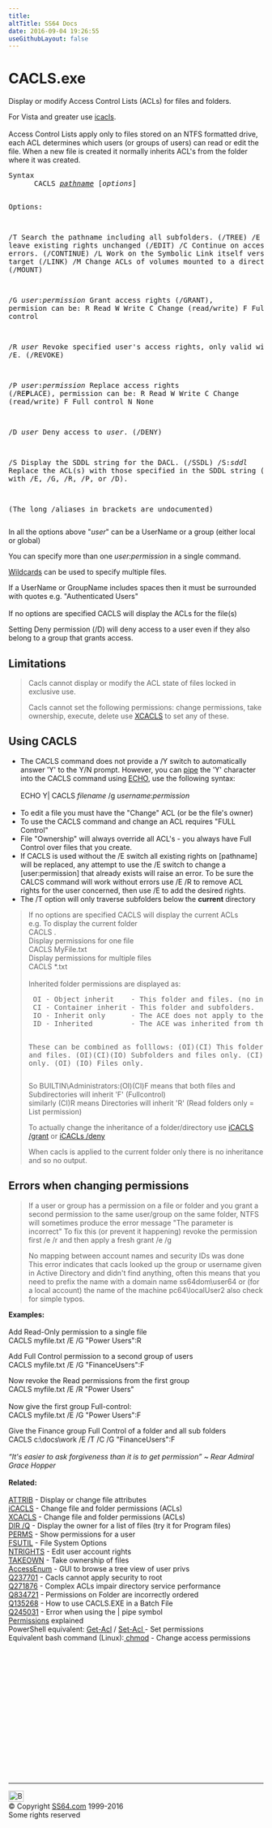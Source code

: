 ```yaml
---
title:
altTitle: SS64 Docs
date: 2016-09-04 19:26:55
useGithubLayout: false
---
```

<!-- #BeginLibraryItem "/Library/head_nt.lbi" --><!-- #EndLibraryItem --><h1>CACLS.exe</h1> 
<p>Display or modify Access Control Lists (ACLs) for files and folders. </p>
<p>For Vista and greater use <a href="icacls.html">icacls</a>.<br><br>
Access Control Lists apply only to files stored on an NTFS formatted drive, each ACL determines which users (or groups of users) can read or edit the file. When a new file is created it normally inherits ACL's from the folder where it was created.</p>
<pre>Syntax
      CACLS <i><a href="path.html#pathname">pathname</a></i> [<i>options</i>]

Options:

   /T   Search the pathname including all subfolders. (/TREE)
   /E   Edit ACL, leave existing rights unchanged (/EDIT)
   /C   Continue on access denied errors. (/CONTINUE)
   /L   Work on the Symbolic Link itself versus the target (/LINK)
   /M   Change ACLs of volumes mounted to a directory (/MOUNT)

   /G <i>user</i>:<i>permission</i>
        Grant access rights (/GRANT), permision can be:
          R  Read 
          W  Write
          C  Change (read/write) 
          F  Full control

   /R <i>user</i>
        Revoke specified user's access rights, only valid with /E. (/REVOKE)

   /P <i>user</i>:<i>permission</i>
        Replace access rights (/RE<b>P</b>LACE), permission can be: 
          R  Read
          W  Write
          C  Change (read/write) 
          F  Full control
          N  None

   /D <i>user</i>
        Deny access to <i>user</i>. (/DENY)

   /S
        Display the SDDL string for the DACL. (/SSDL)
   /S:<i>sddl</i>
        Replace the ACL(s) with those specified in the SDDL string
        (not valid with /E, /G, /R, /P, or /D).

   (The long /aliases in brackets are undocumented)</pre>
<p>In all the options above "<i>user</i>" can be a UserName 
or a group (either local or global)</p>
<p> You can specify more than one <i>user:permission</i> in a single command. </p>
<p><a href="syntax-wildcards.html">Wildcards</a> can be used to specify multiple files.</p>
<p>If a UserName or GroupName includes spaces then it must 
be surrounded with quotes e.g. "Authenticated Users"<br><br>
If no options are specified CACLS will display the ACLs for the file(s)</p>
<p>  Setting Deny permission (/D) will deny access to a user even if they also belong to a group that grants access.</p>
<h2>Limitations</h2>
<blockquote>
<p>Cacls cannot display or modify the ACL state of files locked in exclusive use.</p>
<p>Cacls cannot set the following permissions: <span class="code">change permissions, take ownership, execute</span>, <span class="code"> delete</span> use <a href="xcacls.html">XCACLS</a> to set any of these. </p>
</blockquote>
<h2> Using CACLS</h2>
<ul>
<li>The CACLS command does not provide a /Y switch to automatically answer 'Y' to the Y/N prompt. However, you can <a href="syntax-redirection.html">pipe</a>      the 'Y' character into the CACLS command using <a href="echo.html">ECHO</a>, use the following syntax:<br><br>
<span class="code">ECHO Y| CACLS <i>filename</i> /g <i>username</i>:<i>permission</i></span><br>
<br> 
</li>
<li> To edit a file you must have the "Change" ACL (or be the file's owner)<br>
</li>
<li>To use the CACLS command and change an ACL requires "FULL Control"<br>
</li>
<li>File "Ownership" will always override all ACL's - you always have Full Control over files that you create.<br></li>
<li>If CACLS is used without the /E switch all existing rights on [pathname] will be replaced, any attempt to use the /E switch to change a [user:permission] that already exists will raise an error. To be sure the 
 CALCS command will work without errors use /E /R to remove ACL rights for the user concerned, then use /E to add the desired rights.<br></li>
<li>The /T option will only traverse subfolders below<b> 
</b>the <b>current</b> directory</li>
</ul>
<blockquote>
<p>If no options are specified CACLS will display the current ACLs<br>
e.g. To display the current folder<br>
 CACLS .<br>
Display permissions for one file
<br>
CACLS MyFile.txt<br>
Display permissions for multiple files
<br>
CACLS *.txt<br>
<br>
Inherited folder permissions are displayed as:</p>
<pre> OI - Object inherit    - This folder and files. (no inheritance to subfolders)
 CI - Container inherit - This folder and subfolders.
 IO - Inherit only      - The ACE does not apply to the current file/directory
 ID - Inherited         - The ACE was inherited from the parent directory's ACL.

These can be combined as folllows:
 (OI)(CI)      This folder, subfolders, and files.
 (OI)(CI)(IO)  Subfolders and files only.
     (CI)(IO)  Subfolders only.
 (OI)    (IO)  Files only. </pre>
<p>So BUILTIN\Administrators:(OI)(CI)F means that both files and Subdirectories will inherit 'F' (Fullcontrol) <br>
similarly (CI)R means Directories will inherit 'R' (Read folders only = List permission)</p>
<p>To actually change the inheritance of a folder/directory use <a href="icacls.html">iCACLS /grant</a> or <a href="icacls.html">iCACLs /deny </a></p>
<p>When cacls is applied to the current folder only there is no inheritance and so no output.</p>
</blockquote>
<h2>Errors when changing permissions</h2>
<blockquote>
<p>If a user or group has a permission on a file or folder and you grant a second permission to the same user/group on the same folder, NTFS will sometimes produce the error message "<span class="code">The parameter is incorrect</span>" To fix this (or prevent it happening) revoke the permission first <span class="code">/e /r</span> and then apply a fresh grant <span class="code">/e /g</span></p>
<p><span class="code">No mapping between account names and security IDs was done</span><br>
This error indicates that cacls looked up the group or username given in Active Directory and didn't find anything, often this means that you need to prefix the name with a domain name <span class="code">ss64dom\user64</span> or (for a local account) the name of the machine <span class="code">pc64\localUser2</span> also check for simple typos.</p>
</blockquote>
<p><b>Examples:</b><br>
<br>
Add Read-Only  permission to a single file <br>
<span class="code">CACLS myfile.txt /E /G "Power Users":R</span></p>
<p>Add Full Control permission to a second group of users<br>
<span class="code">CACLS myfile.txt /E /G "FinanceUsers":F</span></p>
<p>  Now revoke the Read permissions from the first group<br>
<span class="code">CACLS myfile.txt /E /R "Power Users"</span><br>
<br>
Now give the first group Full-control:<br>
<span class="code">CACLS myfile.txt /E /G "Power Users":F</span></p>
<p>Give the Finance group  Full Control of a folder and all sub folders <br>
<span class="code">CACLS c:\docs\work /E /T /C /G "FinanceUsers":F</span><br>
<br>
<i class="quote">“It's easier to ask forgiveness than it is to get permission” ~ Rear Admiral Grace Hopper</i><br>
<br>
<b>Related:</b><br>
<br>
<a href="attrib.html">ATTRIB</a> - Display or change file attributes<br>
<a href="icacls.html">iCACLS</a> - Change file and folder permissions (ACLs)<br>
<a href="xcacls.html">XCACLS</a> - Change file and folder permissions (ACLs)<br>
<a href="dir.html">DIR /Q</a> - Display the owner for a list of files (try it for Program files) <br>
<a href="perms.html">PERMS</a> - Show permissions for a user<br>
<a href="fsutil.html">FSUTIL</a> - File System Options<br>
<a href="ntrights.html">NTRIGHTS</a> - Edit user account rights<br>
<a href="takeown.html">TAKEOWN</a> - Take ownership of files<br>
<a href="http://www.microsoft.com/technet/sysinternals/FileAndDisk/AccessEnum.mspx">AccessEnum</a> - GUI 
to browse a tree view of user privs<br>
<a href="http://support.microsoft.com/?id=237701">Q237701</a> - Cacls cannot apply security to root<br>
<a href="http://support.microsoft.com/?id=271876">Q271876</a> - Complex ACLs impair directory service performance<br>
<a href="http://support.microsoft.com/?id=834721">Q834721</a> - Permissions on Folder are incorrectly ordered <br>
<a href="http://support.microsoft.com/?id=135268">Q135268</a> - How to use CACLS.EXE in a Batch File<br>
<a href="http://support.microsoft.com/?id=245031">Q245031</a> - Error when using the | pipe symbol<br>
<a href="syntax-permissions.html"> Permissions</a> explained <br>
 PowerShell equivalent: <a href="../ps/get-acl.html">Get-Acl</a> / <a href="../ps/set-acl.html">Set-Acl </a>- Set permissions<br>
Equivalent bash command (Linux):<a href="../bash/chmod.html"> chmod</a> - Change access permissions</p><!-- #BeginLibraryItem "/Library/foot_nt.lbi" --><p>
<!-- windows300 -->
<ins class="adsbygoogle" style="display:inline-block;width:300px;height:250px" data-ad-client="ca-pub-6140977852749469" data-ad-slot="7649547908"></ins>
<script>
(adsbygoogle = window.adsbygoogle || []).push({});
</script></p>
<hr>
<div id="bl" class="footer"><a href="cacls.html#"><img src="../images/top.png" width="30" height="22" alt="Back to the Top"></a></div>
<div id="br" class="footer, tagline">© Copyright <a href="../index.html">SS64.com</a> 1999-2016<br>
Some rights reserved</div><!-- #EndLibraryItem -->

